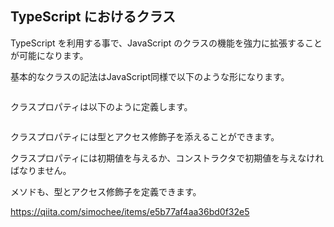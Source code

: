 ## TypeScript におけるクラス

TypeScript を利用する事で、JavaScript のクラスの機能を強力に拡張することが可能になります。

基本的なクラスの記法はJavaScript同様で以下のような形になります。

```

```

クラスプロパティは以下のように定義します。

```
```

クラスプロパティには型とアクセス修飾子を添えることができます。

クラスプロパティには初期値を与えるか、コンストラクタで初期値を与えなければなりません。


メソドも、型とアクセス修飾子を定義できます。


https://qiita.com/simochee/items/e5b77af4aa36bd0f32e5
